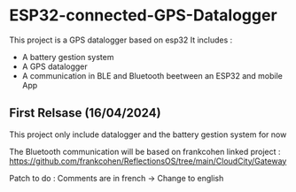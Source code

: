 # ESP32-connected-GPS-Datalogger
This project is a GPS datalogger based on esp32
It includes :
* A battery gestion system
* A GPS datalogger
* A communication in BLE and Bluetooth beetween an ESP32 and mobile App

## First Relsase (16/04/2024)
This project only include datalogger and the battery gestion system for now

The Bluetooth communication will be based on frankcohen linked project : https://github.com/frankcohen/ReflectionsOS/tree/main/CloudCity/Gateway

Patch to do : Comments are in french -> Change to english
